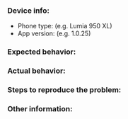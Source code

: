### **Device info:**
- Phone type: (e.g. Lumia 950 XL)
- App version: (e.g. 1.0.25)

### **Expected behavior:**


### **Actual behavior:**


### **Steps to reproduce the problem:**


### **Other information:**